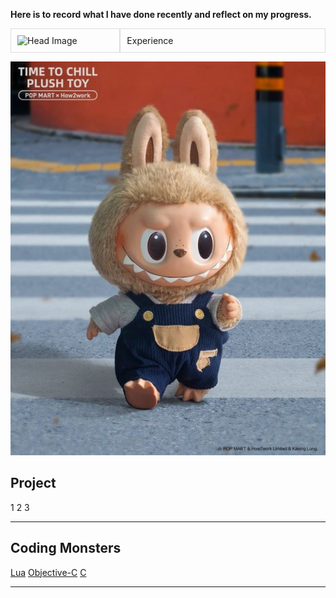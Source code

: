 **Here is to record what I have done recently and reflect on my progress.**



<div style="display: flex; gap: 0px;">
  <div style="flex: 1; border: 1px solid #ddd; padding: 10px;">
    <!-- ![Head Image](assets/images/6ee9e6076eff1dd73be0938a1a734495.jpg) -->
    <img src="{{ '/assets/images/6ee9e6076eff1dd73be0938a1a734495.jpg' | relative_url }}" 
         alt="Head Image"
         class="product-image">
  </div>
  <div style="flex: 2; border: 1px solid #ddd; padding: 10px;">
    Experience
    
  </div>
</div>


![Head Image](assets/images/6ee9e6076eff1dd73be0938a1a734495.jpg)



## Project
1
2
3

- - -
## Coding Monsters

[Lua](https://hackmd.io/@RFmjxcNAR4qh4i-ie-w4RA/Sk__ne9Sgl)
[Objective-C](https://hackmd.io/@RFmjxcNAR4qh4i-ie-w4RA/r1qreZcSgx)
[C](https://hackmd.io/@RFmjxcNAR4qh4i-ie-w4RA/HJ2UeW5rle)

- - -
